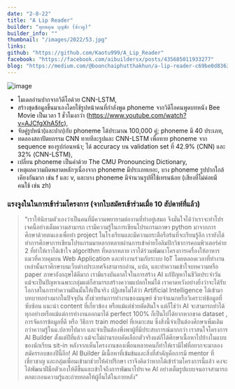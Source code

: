 ```yaml
---
date: "2-8-22"
title: "A Lip Reader"
builder: "พุทธคุณ บุญชัย (ข้าวตู)"
builder_info: ""
thumbnail: "/images/2022/53.jpg"
links:
github: "https://github.com/Kaotu999/A_Lip_Reader"
facebook: "https://facebook.com/aibuildersx/posts/435685011933277"
blog: "https://medium.com/@boonchaiphutthakhun/a-lip-reader-c69be0d8363c"
---
```


![image](/images/2022/53.jpg)

- โมเดลอ่านปากจากวิดีโอด้วย CNN-LSTM,
- สร้างชุดข้อมูลขึ้นมาเองโดยใช้รูปหน้าคนที่กำลังพูด phoneme จากวิดีโอคนพูดบทหนัง Bee Movie เป็นเวลา 1 ชั่วโมงกว่า (https://www.youtube.com/watch?v=AJCfgXhA5fc),
- จับคู่รูปหน้า(และปาก)กับ phoneme ได้ประมาณ 100,000 คู่; phoneme มี 40 ประเภท,
- ทดลองสถาปัตยกรรม CNN ทายทีละรูปและ CNN-LSTM เพื่อทาย phoneme จาก sequence ของรูปก่อนหน้า; ได้ accuracy บน validation set ที่ 42.9% (CNN) และ 32% (CNN-LSTM),
- เปลี่ยน phoneme เป็นคำด้วย The CMU Pronouncing Dictionary,
- เหตุผลความผิดพลาดหลักๆเนื่องจาก phoneme มีประเภทเยอะ, บาง phoneme รูปปากใกล้เคียงกันมาก เช่น f และ v, และบาง phoneme มีจำนวนรูปที่ใช้เทรนน้อย (เสียงที่ไม่ค่อยมีคนใช้ เช่น zh)

### แรงจูงในในการเข้าร่วมโครงการ (จากใบสมัครเข้าร่วมเมื่อ 10 สัปดาห์ที่แล้ว)

> "เราให้นิยามตัวเองว่าเป็นคนที่มีความพยายามต่องานที่ทำอยู่เสมอ จึงมั่นใจได้ว่าเราจะทำโปรเจคนี้อย่างเต็มความสามารถ เรามีความรู้ในการเขียนโปรแกรมภาษา python มาจากการศึกษาด้วยตนเองเพื่อทำ project ในโรงเรียนและมีความกระตือรือร้นที่จะเรียนรู้อีก เรายังได้ทำการศึกษาการเขียนโปรแกรมมาหลากหลายผ่านการเข้าค่ายโอลิมปิกวิชาการคอมพิวเตอร์ค่าย 2 ที่ทำให้เราได้เข้าใจ algorithm ที่หลากหลาย เราได้ร่วมพัฒนาโครงการเครื่องให้อาหารแมวที่ควบคุมบน Web Application และทำงานร่วมกับระบบ IoT โดยตลอดเวลาที่ทำงานเหล่านั้นเราศึกษาบนเว็บต่างประเทศจึงสามารถอ่าน, แปล, และทำความเข้าใจบทความหรือ paper ภาษาอังกฤษได้ดีมาก เรามีแรงบันดาลใจในการสร้าง AI แก้ปัญหาในชีวิตประจำวัน แม้จะเป็นปัญหาเฉพาะกลุ่มแต่ก็สามารถสร้างความแปลกใหม่ได้ เราคาดหวังอย่างยิ่งว่าจะได้รับโอกาสในการทำความฝันนั้นให้เป็นจริง  ปฏิเสธไม่ได้ว่า Artificial Intelligence ได้เข้ามาบทบาทอย่างมากในปัจจุบัน ทั้งช่วยย่นการทำงานของมนุษย์ ช่วยจำแนกหรือวิเคราะห์ข้อมูลที่ซับซ้อน แนะนำ content ที่เกี่ยวข้อง หรือแม้แต่ช่วยตัดสินใจ แต่ก็ใช่ว่า AI จะสามารถทำได้ทุกอย่างหรือแม้แต่การทำงานออกมาได้ perfect 100% ก็เป็นไปได้ยากหากขาด dataset , การจัดการข้อมูลที่ดี หรือ วิธีการ train model ที่เหมาะสม ซึ่งสิ่งนี้จำเป็นต้องศึกษาเพิ่มเติมกว่าความรู้ในม.ปลายไปมาก และจำเป็นต้องพึ่งพาผู้ที่มีประสบการณ์มากกว่า  เราสนใจโครงการ AI Builder ตั้งแต่ปีที่แล้ว แม้จะไม่ผ่านรอบคัดเลือกตัวจริงแต่ก็ได้ศึกษาเนื้อหาไปบ้างในแบบของนักเรียน sit-in หลังจากเห็นโครงงานของเพื่อนหลายคนก็ทำให้เรามีไฟที่อยากจะมาลองสมัครรอบของปีนี้อีก! AI Builder มีเนื้อหาที่เข้มข้นและสิ่งที่สำคัญคือการมี mentor ที่เชี่ยวชาญ และกลุ่มเพื่อนเข้ามาช่วยให้คำปรึกษา เราจึงคิดว่าหากได้เข้าร่วมโครงการนี้แล้ว คงจะได้พัฒนาฝีมือตัวเองให้ดีขึ้นและเข้าใจถึงการพัฒนาโปรเจค AI อย่างเต็มรูปแบบจนอาจสามารถตกตะกอนความรู้และถ่ายทอดให้ผู้อื่นได้ในภายหลัง"